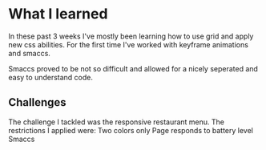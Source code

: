 # What I learned
In these past 3 weeks I've mostly been learning how to use grid and apply new css abilities. For the first time I've worked with keyframe animations and smaccs.

Smaccs proved to be not so difficult and allowed for a nicely seperated and easy to understand code.


## Challenges

The challenge I tackled was the responsive restaurant menu.
The restrictions I applied were:
  Two colors only
  Page responds to battery level
  Smaccs
  
